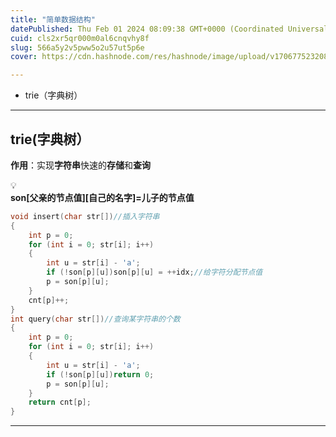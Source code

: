 ```yaml
---
title: "简单数据结构"
datePublished: Thu Feb 01 2024 08:09:38 GMT+0000 (Coordinated Universal Time)
cuid: cls2xr5qr000m0al6cnqvhy8f
slug: 566a5y2v5pww5o2u57ut5p6e
cover: https://cdn.hashnode.com/res/hashnode/image/upload/v1706775232080/b309095c-72ad-4aca-9ebf-02107034fbe9.jpeg

---
```


* trie（字典树）
    

---

## trie(字典树）

**作用**：实现**字符串**快速的**存储**和**查询**

<div data-node-type="callout">
<div data-node-type="callout-emoji">💡</div>
<div data-node-type="callout-text"><strong>son[父亲的节点值][自己的名字]=儿子的节点值</strong></div>
</div>

```cpp
void insert(char str[])//插入字符串
{
	int p = 0;
	for (int i = 0; str[i]; i++)
	{
		int u = str[i] - 'a';
		if (!son[p][u])son[p][u] = ++idx;//给字符分配节点值
		p = son[p][u];
	}
	cnt[p]++;
}
int query(char str[])//查询某字符串的个数
{
	int p = 0;
	for (int i = 0; str[i]; i++)
	{
		int u = str[i] - 'a';
		if (!son[p][u])return 0;
		p = son[p][u];
	}
	return cnt[p];
}
```

---